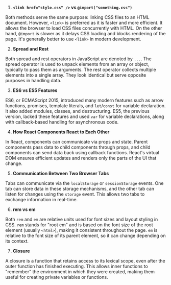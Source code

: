 1. **`<link href="style.css" />` vs `@import("something.css")`**

Both methods serve the same purpose: linking CSS files to an HTML document. However, `<link>` is preferred as it is faster and more efficient. It allows the browser to load CSS files concurrently with HTML. On the other hand, `@import` is slower as it delays CSS loading and blocks rendering of the page. It's generally better to use `<link>` in modern development.

2. **Spread and Rest**

Both spread and rest operators in JavaScript are denoted by `...`. The spread operator is used to unpack elements from an array or object, typically to pass them as arguments. The rest operator collects multiple elements into a single array. They look identical but serve opposite purposes in handling data.

3. **ES6 vs ES5 Features**

ES6, or ECMAScript 2015, introduced many modern features such as arrow functions, promises, template literals, and `let`/`const` for variable declaration. It also added modules, classes, and destructuring. ES5, the previous version, lacked these features and used `var` for variable declarations, along with callback-based handling for asynchronous code.

4. **How React Components React to Each Other**

In React, components can communicate via props and state. Parent components pass data to child components through props, and child components can send data back using callback functions. React's virtual DOM ensures efficient updates and renders only the parts of the UI that change.

5. **Communication Between Two Browser Tabs**

Tabs can communicate via the `localStorage` or `sessionStorage` events. One tab can store data in these storage mechanisms, and the other tab can listen for changes using the `storage` event. This allows two tabs to exchange information in real-time.

6. **rem vs em**

Both `rem` and `em` are relative units used for font sizes and layout styling in CSS. `rem` stands for "root em" and is based on the font size of the root element (usually `<html>`), making it consistent throughout the page. `em` is relative to the font size of its parent element, so it can change depending on its context.

7. **Closure**

A closure is a function that retains access to its lexical scope, even after the outer function has finished executing. This allows inner functions to "remember" the environment in which they were created, making them useful for creating private variables or functions.
